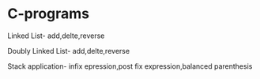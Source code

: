 # C-programs
Linked List- add,delte,reverse

Doubly Linked List- add,delte,reverse

Stack application- infix epression,post fix expression,balanced parenthesis

